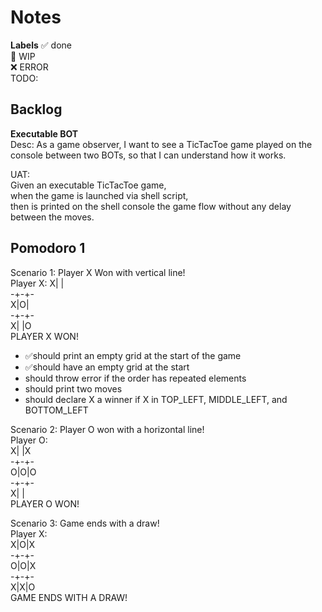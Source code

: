 # Notes

**Labels**
✅ done  
🚧 WIP  
❌ ERROR  
TODO:  

## Backlog

**Executable BOT**  
Desc: As a game observer, I want to see a TicTacToe game played on the console between two BOTs, so that
I can understand how it works.  

UAT:  
Given an executable TicTacToe game,  
when the game is launched via shell script,  
then is printed on the shell console the game flow without any delay between the moves.

## Pomodoro 1  

Scenario 1: Player X Won with vertical line!  
Player X:
X| |  
-+-+-  
X|O|  
-+-+-  
X| |O  
PLAYER X WON!  

- ✅should print an empty grid at the start of the game  
- ✅should have an empty grid at the start
- should throw error if the order has repeated elements  
- should print two moves  
- should declare X a winner if X in TOP_LEFT, MIDDLE_LEFT, and BOTTOM_LEFT


Scenario 2: Player O won with a horizontal line!  
Player O:  
X| |X  
-+-+-  
O|O|O  
-+-+-  
X| |  
PLAYER O WON!  

Scenario 3: Game ends with a draw!  
Player X:  
X|O|X  
-+-+-  
O|O|X  
-+-+-  
X|X|O  
GAME ENDS WITH A DRAW!  
